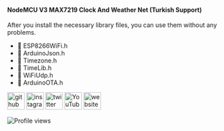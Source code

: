 #### NodeMCU V3 MAX7219 Clock And Weather Net (Turkish Support)
After you install the necessary library files, you can use them without any problems.

- 🔭 ESP8266WiFi.h 
- 🔭 ArduinoJson.h 
- 🔭 Timezone.h 
- 🔭 TimeLib.h 
- 🔭 WiFiUdp.h 
- 🔭 ArduinoOTA.h 


[<img src='https://cdn.jsdelivr.net/npm/simple-icons@3.0.1/icons/github.svg' alt='github' height='40'>](https://github.com/osmancitci)  [<img src='https://cdn.jsdelivr.net/npm/simple-icons@3.0.1/icons/instagram.svg' alt='instagram' height='40'>](https://www.instagram.com/osmancitci/)  [<img src='https://cdn.jsdelivr.net/npm/simple-icons@3.0.1/icons/twitter.svg' alt='twitter' height='40'>](https://twitter.com/haylazfasulye)  [<img src='https://cdn.jsdelivr.net/npm/simple-icons@3.0.1/icons/youtube.svg' alt='YouTube' height='40'>](https://www.youtube.com/channel/osmancitci)  [<img src='https://cdn.jsdelivr.net/npm/simple-icons@3.0.1/icons/icloud.svg' alt='website' height='40'>](www.osmancitci.com.tr)  

![Profile views](https://gpvc.arturio.dev/osmancitci)  
